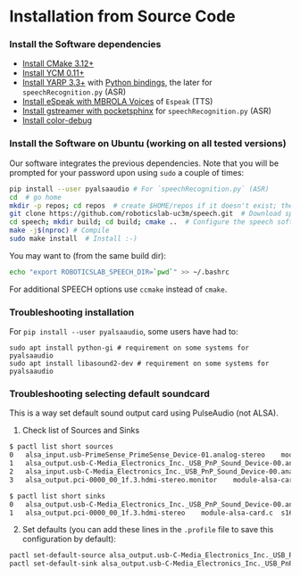 # Installation from Source Code

### Install the Software dependencies

- [Install CMake 3.12+](https://github.com/roboticslab-uc3m/installation-guides/blob/master/install-cmake.md/)
- [Install YCM 0.11+](https://github.com/roboticslab-uc3m/installation-guides/blob/master/install-ycm.md/)
- [Install YARP 3.3+](https://github.com/roboticslab-uc3m/installation-guides/blob/master/install-yarp.md/)
with [Python bindings](https://github.com/roboticslab-uc3m/installation-guides/blob/master/install-yarp.md#install-python-bindings), the later for `speechRecognition.py` (ASR)
- [Install eSpeak with MBROLA Voices](https://github.com/roboticslab-uc3m/installation-guides/blob/master/install-espeak-mbrola.md/) of `Espeak` (TTS)
- [Install gstreamer with pocketsphinx](https://github.com/roboticslab-uc3m/installation-guides/blob/master/install-gstreamer-pocketsphinx.md/) for `speechRecognition.py` (ASR)
- [Install color-debug](https://github.com/roboticslab-uc3m/color-debug)

### Install the Software on Ubuntu (working on all tested versions)

Our software integrates the previous dependencies. Note that you will be prompted for your password upon using `sudo` a couple of times:

```bash
pip install --user pyalsaaudio # For `speechRecognition.py` (ASR)
cd  # go home
mkdir -p repos; cd repos  # create $HOME/repos if it doesn't exist; then, enter it
git clone https://github.com/roboticslab-uc3m/speech.git  # Download speech software from the repository
cd speech; mkdir build; cd build; cmake ..  # Configure the speech software
make -j$(nproc) # Compile
sudo make install  # Install :-)
```

You may want to (from the same build dir):

```bash
echo "export ROBOTICSLAB_SPEECH_DIR=`pwd`" >> ~/.bashrc
```

For additional SPEECH options use `ccmake` instead of `cmake`.

### Troubleshooting installation

For `pip install --user pyalsaaudio`, some users have had to:

```
sudo apt install python-gi # requirement on some systems for pyalsaaudio
sudo apt install libasound2-dev # requirement on some systems for pyalsaaudio
```

### Troubleshooting selecting default soundcard

This is a way set default sound output card using PulseAudio (not ALSA).

1. Check list of Sources and Sinks

```bash
$ pactl list short sources
0   alsa_input.usb-PrimeSense_PrimeSense_Device-01.analog-stereo    module-alsa-card.c  s16le 2ch 44100Hz
1   alsa_output.usb-C-Media_Electronics_Inc._USB_PnP_Sound_Device-00.analog-stereo.monitor  module-alsa-card.c  s16le 2ch 48000Hz
2   alsa_input.usb-C-Media_Electronics_Inc._USB_PnP_Sound_Device-00.analog-mono module-alsa-card.c  s16le 1ch 44100Hz
3   alsa_output.pci-0000_00_1f.3.hdmi-stereo.monitor    module-alsa-card.c  s16le 2ch 44100Hz

$ pactl list short sinks
0   alsa_output.usb-C-Media_Electronics_Inc._USB_PnP_Sound_Device-00.analog-stereo  module-alsa-card.c  s16le 2ch 48000Hz
1   alsa_output.pci-0000_00_1f.3.hdmi-stereo    module-alsa-card.c  s16le 2ch 44100Hz
```

2. Set defaults (you can add these lines in the `.profile` file to save this configuration by default):

```bash
pactl set-default-source alsa_output.usb-C-Media_Electronics_Inc._USB_PnP_Sound_Device-00.analog-stereo.monitor
pactl set-default-sink alsa_output.usb-C-Media_Electronics_Inc._USB_PnP_Sound_Device-00.analog-stereo
```
